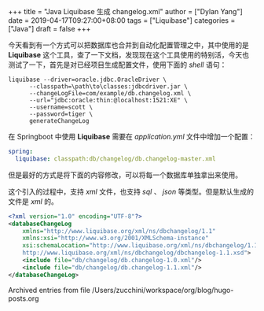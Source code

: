 +++
title = "Java Liquibase 生成 changelog.xml"
author = ["Dylan Yang"]
date = 2019-04-17T09:27:00+08:00
tags = ["Liquibase"]
categories = ["Java"]
draft = false
+++

今天看到有一个方式可以把数据库也合并到自动化配置管理之中，其中使用的是
**Liquibase** 这个工具，查了一下文档，发现现在这个工具使用的特别活，今天也测试了一下，首先是对已经项目生成配置文件，使用下面的 _shell_ 语句：

```shell
liquibase --driver=oracle.jdbc.OracleDriver \
      --classpath=\path\to\classes:jdbcdriver.jar \
      --changeLogFile=com/example/db.changelog.xml \
      --url="jdbc:oracle:thin:@localhost:1521:XE" \
      --username=scott \
      --password=tiger \
      generateChangeLog
```

在 Springboot 中使用 **Liquibase** 需要在 _application.yml_ 文件中增加一个配置：

```yaml
spring:
  liquibase: classpath:db/changelog/db.changelog-master.xml
```

但是最好的方式是将下面的内容修改，可以将每一个数据库单独拿出来使用。

这个引入的过程中，支持 _xml_ 文件，也支持 _sql_ 、 _json_ 等类型。但是默认生成的文件是 _xml_ 的。

```xml
<?xml version="1.0" encoding="UTF-8"?>
<databaseChangeLog
    xmlns="http://www.liquibase.org/xml/ns/dbchangelog/1.1"
    xmlns:xsi="http://www.w3.org/2001/XMLSchema-instance"
    xsi:schemaLocation="http://www.liquibase.org/xml/ns/dbchangelog/1.1
    http://www.liquibase.org/xml/ns/dbchangelog/dbchangelog-1.1.xsd">
    <include file="db/changelog/db.changelog-1.0.xml"/>
    <include file="db/changelog/db.changelog-1.1.xml"/>
</databaseChangeLog>
```

Archived entries from file /Users/zucchini/workspace/org/blog/hugo-posts.org
